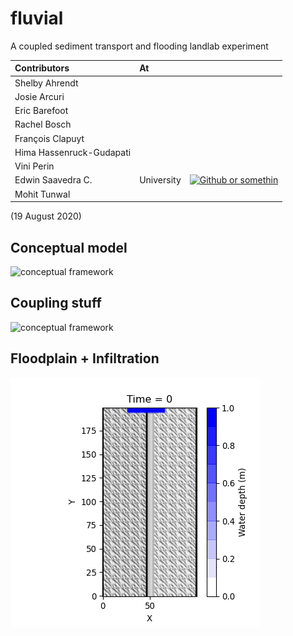 # fluvial
A coupled sediment transport and flooding landlab experiment

|Contributors|At| |
|:--|:--|--:|
|Shelby Ahrendt| | |
|Josie Arcuri| | |
|Eric Barefoot| | |
|Rachel Bosch| | |
|François Clapuyt| | |
|Hima Hassenruck-Gudapati| | |
|Vini Perin| | |
|Edwin Saavedra C.| University | [![Github or somethin](https://img.shields.io/badge/LINK-Somewhere-4F2582.svg)](https:///)|
|Mohit Tunwal|

(19 August 2020)


## **Conceptual model**
<img src="https://i.imgur.com/jS8EqiI.jpg" alt="conceptual framework" width="500"/> 

## **Coupling stuff**
<img src="https://i.imgur.com/ty6NZyi.jpg" alt="conceptual framework" width="500"/>

## **Floodplain + Infiltration**
![gifThing](2D_Flow/animation.gif?raw=true)

